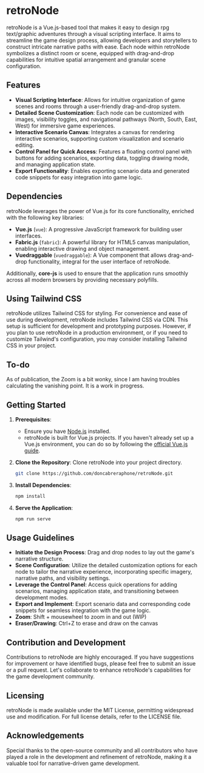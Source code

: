 # retroNode

retroNode is a Vue.js-based tool that makes it easy to design rpg text/graphic adventures through a visual scripting interface. It aims to streamline the game design process, allowing developers and storytellers to construct intricate narrative paths with ease. Each node within retroNode symbolizes a distinct room or scene, equipped with drag-and-drop capabilities for intuitive spatial arrangement and granular scene configuration.

## Features

- **Visual Scripting Interface**: Allows for intuitive organization of game scenes and rooms through a user-friendly drag-and-drop system.
- **Detailed Scene Customization**: Each node can be customized with images, visibility toggles, and navigational pathways (North, South, East, West) for immersive game experiences.
- **Interactive Scenario Canvas**: Integrates a canvas for rendering interactive scenarios, supporting custom visualization and scenario editing.
- **Control Panel for Quick Access**: Features a floating control panel with buttons for adding scenarios, exporting data, toggling drawing mode, and managing application state.
- **Export Functionality**: Enables exporting scenario data and generated code snippets for easy integration into game logic.

## Dependencies

retroNode leverages the power of Vue.js for its core functionality, enriched with the following key libraries:

- **Vue.js** (`vue`): A progressive JavaScript framework for building user interfaces.
- **Fabric.js** (`fabric`): A powerful library for HTML5 canvas manipulation, enabling interactive drawing and object management.
- **Vuedraggable** (`vuedraggable`): A Vue component that allows drag-and-drop functionality, integral for the user interface of retroNode.

Additionally, **core-js** is used to ensure that the application runs smoothly across all modern browsers by providing necessary polyfills.

## Using Tailwind CSS

retroNode utilizes Tailwind CSS for styling. For convenience and ease of use during development, retroNode includes Tailwind CSS via CDN. This setup is sufficient for development and prototyping purposes. However, if you plan to use retroNode in a production environment, or if you need to customize Tailwind's configuration, you may consider installing Tailwind CSS in your project.

## To-do

As of publication, the Zoom is a bit wonky, since I am having troubles calculating the vanishing point. It is a work in progress.   

## Getting Started

1. **Prerequisites**:
   - Ensure you have [Node.js](https://nodejs.org/) installed.
   - retroNode is built for Vue.js projects. If you haven't already set up a Vue.js environment, you can do so by following the [official Vue.js guide](https://vuejs.org/v2/guide/installation.html).

2. **Clone the Repository**:
   Clone retroNode into your project directory.
   ```sh
   git clone https://github.com/doncabreraphone/retroNode.git
   ```
3. **Install Dependencies**:
   ```sh
   npm install
   ```
4. **Serve the Application**:
   ```sh
   npm run serve
   ```

## Usage Guidelines

- **Initiate the Design Process**: Drag and drop nodes to lay out the game's narrative structure.
- **Scene Configuration**: Utilize the detailed customization options for each node to tailor the narrative experience, incorporating specific imagery, narrative paths, and visibility settings.
- **Leverage the Control Panel**: Access quick operations for adding scenarios, managing application state, and transitioning between development modes.
- **Export and Implement**: Export scenario data and corresponding code snippets for seamless integration with the game logic.
- **Zoom**: Shift + mousewheel to zoom in and out (WIP)
- **Eraser/Drawing**: Ctrl+Z to erase and draw on the canvas

## Contribution and Development

Contributions to retroNode are highly encouraged. If you have suggestions for improvement or have identified bugs, please feel free to submit an issue or a pull request. Let's collaborate to enhance retroNode's capabilities for the game development community.

## Licensing

retroNode is made available under the MIT License, permitting widespread use and modification. For full license details, refer to the LICENSE file.

## Acknowledgements

Special thanks to the open-source community and all contributors who have played a role in the development and refinement of retroNode, making it a valuable tool for narrative-driven game development.





